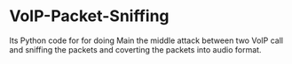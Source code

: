 # VoIP-Packet-Sniffing
Its Python code for for doing Main the middle attack between two VoIP call and sniffing the packets and coverting the packets into audio format.
